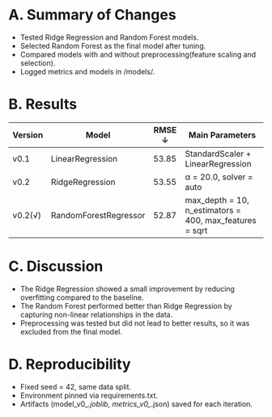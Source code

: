 # A. Summary of Changes

- Tested Ridge Regression and Random Forest models.
- Selected Random Forest as the final model after tuning.  
- Compared models with and without preprocessing(feature scaling and selection).
- Logged metrics and models in /models/.  

# B. Results

| Version  | Model                 | RMSE ↓ | Main Parameters                                         | 
| -------- | --------------------- | ------ | ------------------------------------------------------- | 
| v0.1     | LinearRegression      | 53.85  | StandardScaler + LinearRegression                       | 
| v0.2     | RidgeRegression       | 53.55  | α = 20.0, solver = auto                                 |
| v0.2(√)  | RandomForestRegressor | 52.87  | max_depth = 10, n_estimators = 400, max_features = sqrt |

# C. Discussion

- The Ridge Regression showed a small improvement by reducing overfitting compared to the baseline.  
- The Random Forest performed better than Ridge Regression by capturing non-linear relationships in the data.  
- Preprocessing was tested but did not lead to better results, so it was excluded from the final model.  
  
# D. Reproducibility

- Fixed seed = 42, same data split.  
- Environment pinned via requirements.txt.  
- Artifacts (model_v0_*.joblib, metrics_v0_*.json) saved for each iteration.  

